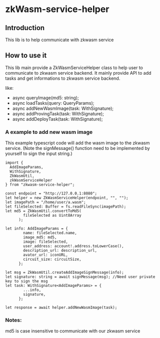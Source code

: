 # zkWasm-service-helper
## Introduction
This lib is to help communicate with zkwasm service

## How to use it
This lib main provide a ZkWasmServiceHelper class to help user to communicate to zkwasm service backend.
It mainly provide API to add tasks and get informations to zkwasm service backend.

like:
* async queryImage(md5: string);
* async loadTasks(query: QueryParams);
* async addNewWasmImage(task: WithSignature<AddImageParams>);
* async addProvingTask(task: WithSignature<ProvingParams>);
* async addDeployTask(task: WithSignature<DeployParams>);

### A example to add new wasm image
This example typescript code will add the wasm image to the zkwasm service.
(Note the signMessage() function need to be implemented by yourself to sign the input string.)
```
import {
  AddImageParams,
  WithSignature,
  ZkWasmUtil,
  zkWasmServiceHelper
} from "zkwasm-service-helper";

const endpoint = "http://127.0.0.1:8080";
let helper = new ZkWasmServiceHelper(endpoint, "", "");
let imagePath = "/home/user/a.wasm";
let fileSelected: Buffer = fs.readFileSync(imagePath);
let md5 = ZkWasmUtil.convertToMd5(
        fileSelected as Uint8Array
      );
  
let info: AddImageParams = {
        name: fileSelected.name,
        image_md5: md5,
        image: fileSelected,
        user_address: account!.address.toLowerCase(),
        description_url: description_url,
        avator_url: iconURL,
        circuit_size: circuitSize,
      };

let msg = ZkWasmUtil.createAddImageSignMessage(info);
let signature: string = await signMessage(msg); //Need user private key to sign the msg
let task: WithSignature<AddImageParams> = {
        ...info,
        signature,
      };
      
let response = await helper.addNewWasmImage(task);

```
### Notes:
md5 is case insensitive to communicate with our zkwasm service
